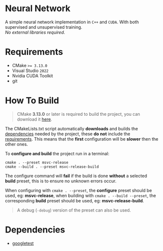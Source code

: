 # Neural Network

A simple neural network implementation in `C++` and `CUDA`. With both supervised
and unsupervised training.<br>*No external libraries required*.

# Requirements

 - CMake `>= 3.13.0`
 - Visual Studio `2022`
 - Nvidia CUDA Toolkit
 - git

# How To Build

> CMake **3.13.0** or later is required to build the project, you can download it
> [here](https://cmake.org/download/).

The CMakeLists.txt script automatically **downloads** and builds the [dependencies](#Dependencies)
needed by the project, these **do not** include the [requirements](#Requirements).
This means that the **first** configuration will be **slower** then the other ones.

To **configure and build** the project run in a terminal:

```shell
cmake . --preset msvc-release
cmake --build . --preset msvc-release-build
```

The configure command will **fail** if the build is done **without** a selected
**build** preset, this is to ensure no unknown errors occur.

When configuring with `cmake . --preset`, the **configure** preset should be
used, eg: **msvc-release**, when building with `cmake . --build --preset`, the
corresponding **build** preset should be used, eg: **msvc-release-build**.

> A debug (`-debug`) version of the preset can also be used.

# Dependencies

 - [googletest](https://github.com/google/googletest)
